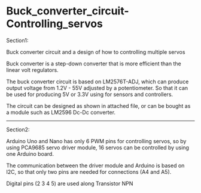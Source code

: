 # Buck_converter_circuit-Controlling_servos
Section1:

Buck converter circuit and a design of how to controlling multiple servos

Buck converter is a step-down converter that is more efficient than the linear volt regulators.

The buck converter circuit is based on LM2576T-ADJ, which can produce output voltage from 1.2V - 55V adjusted by a potentiometer. 
So that it can be used for producing 5V or 3.3V using for sensors and controllers. 

The circuit can be designed as shown in attached file, or can be bought as a module such as LM2596 Dc-Dc converter. 

______________________________________________________________________________________________________________________

Section2:

Arduino Uno and Nano has only 6 PWM pins for controlling servos, so by using PCA9685 servo driver module, 16 servos can be controlled by using one Arduino board.

The communication between the driver module and Arduino is based on I2C, so that only two pins are needed for connections (A4 and A5).

Digital pins (2 3 4 5) are used along Transistor NPN 
